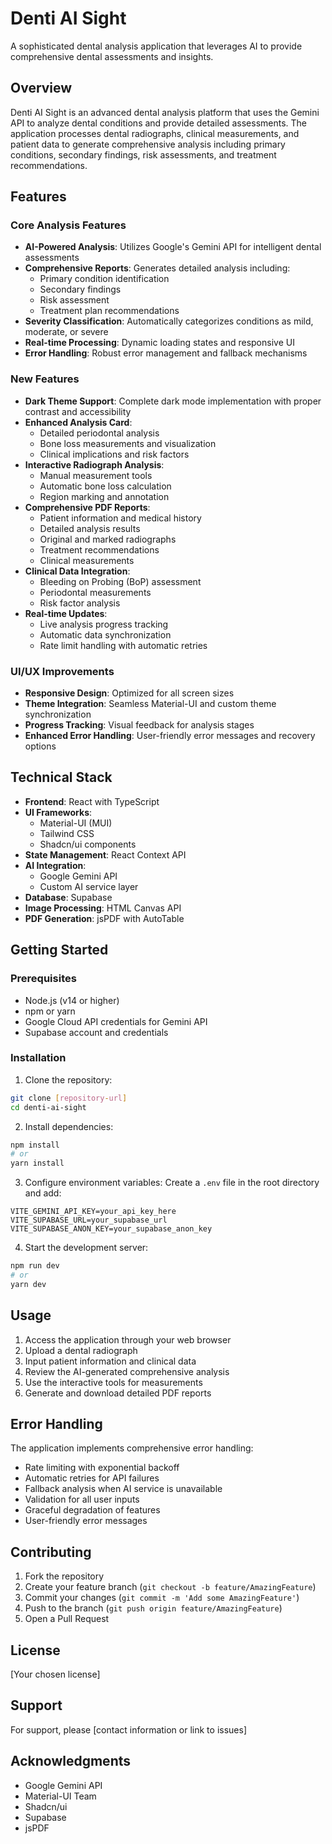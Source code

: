 # Denti AI Sight

A sophisticated dental analysis application that leverages AI to provide comprehensive dental assessments and insights.

## Overview

Denti AI Sight is an advanced dental analysis platform that uses the Gemini API to analyze dental conditions and provide detailed assessments. The application processes dental radiographs, clinical measurements, and patient data to generate comprehensive analysis including primary conditions, secondary findings, risk assessments, and treatment recommendations.

## Features

### Core Analysis Features
- **AI-Powered Analysis**: Utilizes Google's Gemini API for intelligent dental assessments
- **Comprehensive Reports**: Generates detailed analysis including:
  - Primary condition identification
  - Secondary findings
  - Risk assessment
  - Treatment plan recommendations
- **Severity Classification**: Automatically categorizes conditions as mild, moderate, or severe
- **Real-time Processing**: Dynamic loading states and responsive UI
- **Error Handling**: Robust error management and fallback mechanisms

### New Features
- **Dark Theme Support**: Complete dark mode implementation with proper contrast and accessibility
- **Enhanced Analysis Card**: 
  - Detailed periodontal analysis
  - Bone loss measurements and visualization
  - Clinical implications and risk factors
- **Interactive Radiograph Analysis**:
  - Manual measurement tools
  - Automatic bone loss calculation
  - Region marking and annotation
- **Comprehensive PDF Reports**:
  - Patient information and medical history
  - Detailed analysis results
  - Original and marked radiographs
  - Treatment recommendations
  - Clinical measurements
- **Clinical Data Integration**:
  - Bleeding on Probing (BoP) assessment
  - Periodontal measurements
  - Risk factor analysis
- **Real-time Updates**:
  - Live analysis progress tracking
  - Automatic data synchronization
  - Rate limit handling with automatic retries

### UI/UX Improvements
- **Responsive Design**: Optimized for all screen sizes
- **Theme Integration**: Seamless Material-UI and custom theme synchronization
- **Progress Tracking**: Visual feedback for analysis stages
- **Enhanced Error Handling**: User-friendly error messages and recovery options

## Technical Stack

- **Frontend**: React with TypeScript
- **UI Frameworks**: 
  - Material-UI (MUI)
  - Tailwind CSS
  - Shadcn/ui components
- **State Management**: React Context API
- **AI Integration**: 
  - Google Gemini API
  - Custom AI service layer
- **Database**: Supabase
- **Image Processing**: HTML Canvas API
- **PDF Generation**: jsPDF with AutoTable

## Getting Started

### Prerequisites

- Node.js (v14 or higher)
- npm or yarn
- Google Cloud API credentials for Gemini API
- Supabase account and credentials

### Installation

1. Clone the repository:
```bash
git clone [repository-url]
cd denti-ai-sight
```

2. Install dependencies:
```bash
npm install
# or
yarn install
```

3. Configure environment variables:
Create a `.env` file in the root directory and add:
```
VITE_GEMINI_API_KEY=your_api_key_here
VITE_SUPABASE_URL=your_supabase_url
VITE_SUPABASE_ANON_KEY=your_supabase_anon_key
```

4. Start the development server:
```bash
npm run dev
# or
yarn dev
```

## Usage

1. Access the application through your web browser
2. Upload a dental radiograph
3. Input patient information and clinical data
4. Review the AI-generated comprehensive analysis
5. Use the interactive tools for measurements
6. Generate and download detailed PDF reports

## Error Handling

The application implements comprehensive error handling:
- Rate limiting with exponential backoff
- Automatic retries for API failures
- Fallback analysis when AI service is unavailable
- Validation for all user inputs
- Graceful degradation of features
- User-friendly error messages

## Contributing

1. Fork the repository
2. Create your feature branch (`git checkout -b feature/AmazingFeature`)
3. Commit your changes (`git commit -m 'Add some AmazingFeature'`)
4. Push to the branch (`git push origin feature/AmazingFeature`)
5. Open a Pull Request

## License

[Your chosen license]

## Support

For support, please [contact information or link to issues]

## Acknowledgments

- Google Gemini API
- Material-UI Team
- Shadcn/ui
- Supabase
- jsPDF
